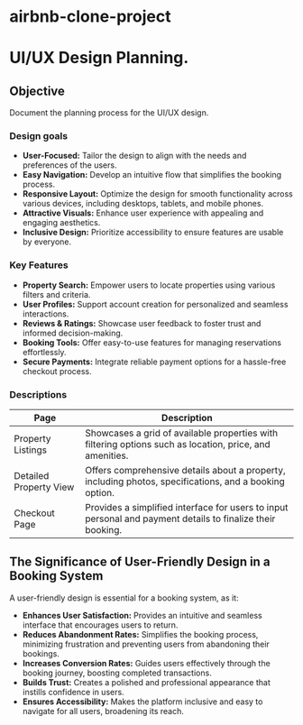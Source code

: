 # airbnb-clone-project
# UI/UX Design Planning.
## Objective
Document the planning process for the UI/UX design.
### Design goals
- **User-Focused:** Tailor the design to align with the needs and preferences of the users.  
- **Easy Navigation:** Develop an intuitive flow that simplifies the booking process.  
- **Responsive Layout:** Optimize the design for smooth functionality across various devices, including desktops, tablets, and mobile phones.  
- **Attractive Visuals:** Enhance user experience with appealing and engaging aesthetics.  
- **Inclusive Design:** Prioritize accessibility to ensure features are usable by everyone.
  
### Key Features  

- **Property Search:** Empower users to locate properties using various filters and criteria.  
- **User Profiles:** Support account creation for personalized and seamless interactions.  
- **Reviews & Ratings:** Showcase user feedback to foster trust and informed decision-making.  
- **Booking Tools:** Offer easy-to-use features for managing reservations effortlessly.  
- **Secure Payments:** Integrate reliable payment options for a hassle-free checkout process.

### Descriptions

| Page                  | Description                                                                                     |
|-----------------------|-------------------------------------------------------------------------------------------------|
| Property Listings     | Showcases a grid of available properties with filtering options such as location, price, and amenities. |
| Detailed Property View | Offers comprehensive details about a property, including photos, specifications, and a booking option. |
| Checkout Page         | Provides a simplified interface for users to input personal and payment details to finalize their booking. |

## The Significance of User-Friendly Design in a Booking System  

A user-friendly design is essential for a booking system, as it:  

- **Enhances User Satisfaction:** Provides an intuitive and seamless interface that encourages users to return.  
- **Reduces Abandonment Rates:** Simplifies the booking process, minimizing frustration and preventing users from abandoning their bookings.  
- **Increases Conversion Rates:** Guides users effectively through the booking journey, boosting completed transactions.  
- **Builds Trust:** Creates a polished and professional appearance that instills confidence in users.  
- **Ensures Accessibility:** Makes the platform inclusive and easy to navigate for all users, broadening its reach.  












